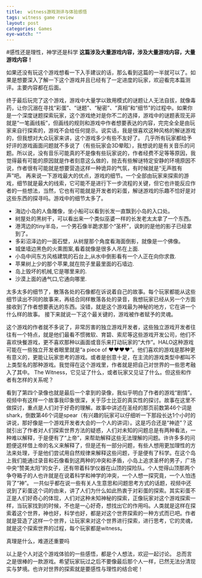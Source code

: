 ```yaml
---
title:  witness游戏测评与体验感悟
tags: witness game review
layout: post
categories: Games
eye-watch: ""
---
```


#感性还是理性，神学还是科学
**这篇涉及大量游戏内容，涉及大量游戏内容，大量游戏内容！**

如果还没有玩这个游戏想看一下入手建议的话，那么看到这篇的一半就可以了。如果是想要深入了解一下这个游戏并且已经有了一定进度的玩家，欢迎看完本篇测评。主要内容都在后面。

终于最后玩完了这个游戏，游戏中大量学以致用模式的谜题让人无法自拔，就像毒药，让你沉溺在寻找“彩蛋”、“谜题”、“秘密”、“真相”和“细节”的过程中。如果你是一个深度谜题探索玩家，这个游戏绝对是你不二的选择，游戏中的谜题表现无非就是“一笔画线板”，但画线的规则和游戏中作者想要表达的内容，完完全全是由玩家来自行探索的，游戏不会给任何提示。说实话，我是很喜欢这种风格的解谜游戏的，但我想对大众玩家来讲，这个游戏多少有些不友好了。
几乎所有玩家都给予好评的游戏画面问题就不多说了（有些玩家会3D晕眩），我想说的是有关音乐的问题。所以说，没有音乐可能真的不是像有些玩家说的，作者经费不足等等原因，我觉得最有可能的原因就是作者刻意这么做的，抛去有些解谜特定安静的环境原因不说，作者很有可能就是想要营造这样一种诡异的气氛，有时候就是“无声胜有声”吧。
再来说一下游戏最大的优点，游戏的细节。一个全部由玩家来探索的游戏，细节就是最大的线索，它可能不是进行下一步流程的关键，但它也许能反应作者的一些想法，当然，它也有可能就是开发者的彩蛋，解谜游戏的乐趣不恰好是对这些东西的探寻吗。游戏中的细节太多了。

<!--more-->

* 海边小岛的人鱼雕像，坐小船可以看到长发一直飘到小岛的入口处。
* 树屋处的黑树干，可以看出来一个类似巫婆一样的长发老太太拿了一个东西。
* 港湾边的tiny半岛，一个男石像半跪求那个“圣杯”，讽刺的是他的影子已经拿到了。
* 多彩沼泽边的一面石壁，从树屋那个角度看海面倒影，就像是一个佛像。
* 城堡墙边黑色的火熏图案,看着就像是很多人吊在上面.
* 小岛中间东方风格建筑的石台上,从水中倒影看有一个人正在向你求救.
* 苹果树上少的那个苹果,就在院子里最里面的石墙边.
* 岛上毁坏的机械,它是哪里来的.
* 沙漠上面的通气口,它通向哪里.

太多太多的细节了，散落各处的石像都在诉说着自己的故事。每个玩家都能从这些细节读出不同的故事来，再结合同样散落各处的录音，我想玩家已经从另一个方面接收到了作者想要表达的东西。没错，就是这个游戏最为神秘的地方，它在讲一个什么样的故事。
接下来就说一下这个最关键的，游戏被作者赋予的灵魂。

这个游戏的作者就不多说了，非常厉害的独立游戏开发者，这些独立游戏开发者往往有一个特点，就是他们最看不惯微软、育碧、索尼等这些游戏开发公司，他们不喜欢快餐游戏，更不喜欢那种以画面或音乐来打动玩家的“大作”。HALO这种游戏可能在一些独立开发者眼里就是“a piece of ♥♥♥♥”。他们喜欢的游戏是那种更有意义的，更能让玩家思考的游戏。或者是创意十足，在主流的游戏类型中都叫不上类型名的那种游戏。我觉得在这个游戏里，作者就是把自己对世界的一些思考融入了其中。
The Witness，它见证了什么，或者玩家又见证了什么。但这些和作者有怎样的关系呢？

看到了第四个录像也就是最后一个拿到的录像，我似乎明白了作者的游戏“剧情”。视频中有这样一个故事我印象很深，关于莎士比亚的真实性的探讨。故事在这里不做探讨，重点是人们对于好奇的理解。故事中讲述在圣经的那页前数第46个词是shark，倒数第46个词是spear（有兴趣的玩家可以仔细听一下那段长达1个小时的讲说，那好像是一个游戏开发者大会的一个人的讲词）。这是巧合还是“神迹”？这就引出了作者对人们探索世界方法的疑惑，人们对未知的问题总是有两种看法，一种难以解释，于是便有了“上帝”，来帮助解释这些无法理解的问题。许许多多的问题便这样借上帝的名义来解释了，但是还有一部分问题，有些人想用更加理性的方法来处理，于是他们尝试用自然规律来解释这些问题，于是便有了科学。在这个岛上我们能通过录音和石像看到这两种的冲突和矛盾，小岛上追求圣杯的男子，广场中央“赞美太阳”的女子，还有带着科学仪器在山顶的探险队。个人觉得山顶那两个争夺箱子的人也许就是在说着科学和神学的冲突，一个人想一探究竟，一个人怕违背了“神”。
一共似乎都在说一些有关人生意思和问题思考方式的话题，视频中还说到了彩蛋这个词的由来，讲了人们为什么如此热衷于对彩蛋的探索。其实彩蛋不正是人们好奇心的体现，人们对这种未知神秘的探索，正像玩家对这个游戏探索一样，当玩家找到的时候，不也是一心好奇，想找出它的作用吗。人类就是这样在探索着这个世界，神也好，科学也好，都是对这个世界探索的一种方式而已吧。作者就是营造了这样一个世界，让玩家来对这个世界进行探索，进行思考，它的灵魂，就是这个探索世界的过程，每个玩家都是witness。

真理是什么，难道还重要吗

以上是个人对这个游戏体验的一些感悟，都是个人想法，欢迎一起讨论。
总而言之是很棒的一款游戏。希望玩家玩过之后不要像最后那个人一样，已然无法分清现实与梦境。也许对世界的探索就是要感性与理性的结合呢！
